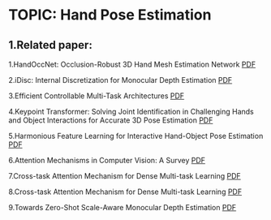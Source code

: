 # TOPIC: Hand Pose Estimation
## 1.Related paper:


1.HandOccNet: Occlusion-Robust 3D Hand Mesh Estimation Network [PDF](https://arxiv.org/abs/2203.14564)

2.iDisc: Internal Discretization for Monocular Depth Estimation [PDF](https://arxiv.org/abs/2304.06334)

3.Efficient Controllable Multi-Task Architectures [PDF](https://openaccess.thecvf.com/content/ICCV2023/papers/Aich_Efficient_Controllable_Multi-Task_Architectures_ICCV_2023_paper.pdf)

4.Keypoint Transformer: Solving Joint Identification in Challenging Hands and Object Interactions for Accurate 3D Pose Estimation [PDF](https://openaccess.thecvf.com/content/CVPR2022/papers/Hampali_Keypoint_Transformer_Solving_Joint_Identification_in_Challenging_Hands_and_Object_CVPR_2022_paper.pdf)

5.Harmonious Feature Learning for Interactive Hand-Object Pose Estimation [PDF](https://openaccess.thecvf.com/content/CVPR2023/papers/Lin_Harmonious_Feature_Learning_for_Interactive_Hand-Object_Pose_Estimation_CVPR_2023_paper.pdf)

6.Attention Mechanisms in Computer Vision: A Survey [PDF](https://arxiv.org/pdf/2111.07624.pdf)

7.Cross-task Attention Mechanism for Dense Multi-task Learning [PDF](https://openaccess.thecvf.com/content/WACV2023/papers/Lopes_Cross-Task_Attention_Mechanism_for_Dense_Multi-Task_Learning_WACV_2023_paper.pdf)

8.Cross-task Attention Mechanism for Dense Multi-task Learning [PDF](https://openaccess.thecvf.com/content/WACV2023/papers/Lopes_Cross-Task_Attention_Mechanism_for_Dense_Multi-Task_Learning_WACV_2023_paper.pdf)

9.Towards Zero-Shot Scale-Aware Monocular Depth Estimation [PDF](https://arxiv.org/pdf/2306.17253.pdf)
